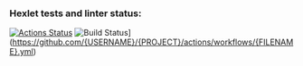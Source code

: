 ### Hexlet tests and linter status:
[![Actions Status](https://github.com/PabloPoney/frontend-project-46/workflows/hexlet-check/badge.svg)](https://github.com/PabloPoney/frontend-project-46/actions)
![Build Status](https://github.com/{USERNAME}/{PROJECT}/workflows/{ACTIONNAME}/badge.svg)](https://github.com/{USERNAME}/{PROJECT}/actions/workflows/{FILENAME}.yml)
